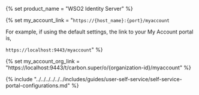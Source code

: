 {% set product_name = "WSO2 Identity Server" %}

{% set my_account_link = "<code>https://{host_name}:{port}/myaccount</code>

For example, if using the default settings, the link to your My Account portal is,

<code>https://localhost:9443/myaccount</code>" %}

{% set my_account_org_link = "https://localhost:9443/t/carbon.super/o/{organization-id}/myaccount" %}

{% include "../../../../../../includes/guides/user-self-service/self-service-portal-configurations.md" %}

